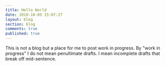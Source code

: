 ```yaml
---
title: Hello World
date: 2010-10-05 15:07:27
layout: blog
section: blog
comments: true
published: true
---
```


This is not a blog but a place for me to post work in progress. By "work in progress" I do not mean penultimate drafts. I mean incomplete drafts that break off mid-sentence.